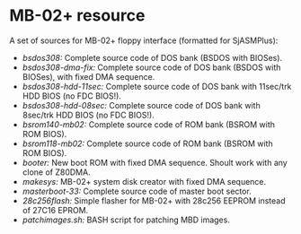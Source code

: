# MB-02+ resource
A set of sources for MB-02+ floppy interface (formatted for SjASMPlus):

- _bsdos308:_ Complete source code of DOS bank (BSDOS with BIOSes).
- _bsdos308-dma-fix:_ Complete source code of DOS bank (BSDOS with BIOSes), with fixed DMA sequence.
- _bsdos308-hdd-11sec:_ Complete source code of DOS bank with 11sec/trk HDD BIOS (no FDC BIOS!). 
- _bsdos308-hdd-08sec:_ Complete source code of DOS bank with 8sec/trk HDD BIOS (no FDC BIOS!). 
- _bsrom140-mb02:_ Complete source code of ROM bank (BSROM with ROM BIOS).
- _bsrom118-mb02:_ Complete source code of ROM bank (BSROM with ROM BIOS).
- _booter:_  New boot ROM with fixed DMA sequence. Shoult work with any clone of Z80DMA.
- _makesys:_ MB-02+ system disk creator with fixed DMA sequence.
- _masterboot-33:_ Complete source code of master boot sector. 
- _28c256flash:_  Simple flasher for MB-02+ with 28c256 EEPROM instead of 27C16 EPROM.
- _patchimages.sh:_ BASH script for patching MBD images.
